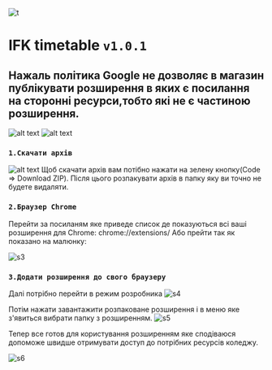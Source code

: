 ![t](https://img.shields.io/github/languages/code-size/maxbutcher1/timetable-extension-for-chrome)
# IFK timetable `v1.0.1`
## Нажаль політика Google не дозволяє в магазин публікувати розширення в яких є посилання на сторонні ресурси,тобто які не є частиною розширення.

![alt text](https://raw.githubusercontent.com/maxbutcher1/maxbutcher1.github.io/main/photoForExtension/screen.png)
![alt text](https://raw.githubusercontent.com/maxbutcher1/maxbutcher1.github.io/main/photoForExtension/s7.png)

### `1.Скачати архів`

![alt text](https://raw.githubusercontent.com/maxbutcher1/maxbutcher1.github.io/main/photoForExtension/s2.png)
Щоб скачати архів вам потібно нажати на зелену кнопку(Code => Download ZIP). Після цього розпакувати архів в папку яку ви точно не будете видаляти.

### `2.Браузер Chrome`

Перейти за посиланям яке приведе список де показуються всі ваші розширення для Chrome: chrome://extensions/
Або прейти так як показано на малюнку:

![s3](https://raw.githubusercontent.com/maxbutcher1/maxbutcher1.github.io/main/photoForExtension/s3.png)

### `3.Додати розширення до свого браузеру`

Далі потрібно перейти в режим розробника
![s4](https://raw.githubusercontent.com/maxbutcher1/maxbutcher1.github.io/main/photoForExtension/s4.png)

Потім нажати завантажити розпаковане розширення і в меню яке з'явиться вибрати папку з розширенням.
![s5](https://raw.githubusercontent.com/maxbutcher1/maxbutcher1.github.io/main/photoForExtension/s5.png)


Тепер все готов для користування розширенням яке сподіваюся допоможе швидше отримувати доступ до потрібних ресурсів коледжу.

![s6](https://raw.githubusercontent.com/maxbutcher1/maxbutcher1.github.io/main/photoForExtension/s6.png)
